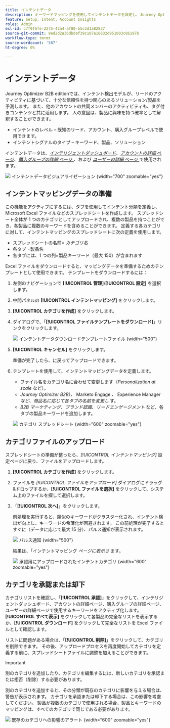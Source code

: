 ```yaml
---
title: インテントデータ
description: キーワードマッピングを使用してインテントデータを設定し、Journey Optimizer B2B editionでアカウントベースのマーケティングに対する顧客の興味と購入シグナルを予測します。
feature: Setup, Intent, Account Insights
roles: Admin
exl-id: c7f9f6fe-2275-42a4-af80-b5c3d1a82837
source-git-commit: 9ed2d2a36dbdaf39c107a18632d951003c86197b
workflow-type: tm+mt
source-wordcount: '587'
ht-degree: 0%

---
```


# インテントデータ

Journey Optimizer B2B editionでは、インテント検出モデルが、リードのアクティビティに基づいて、十分な信頼性を持つ関心のあるソリューション/製品を予測します。 また、他のアカウントの共同メンバーのアクティビティも、タグ付きコンテンツと共に活用します。 人の意図は、製品に興味を持つ確率として解釈することができます。

* インテントのレベル – 既知のリード、アカウント、購入グループレベルで使用できます。
* インテントシグナルのタイプ – キーワード、製品、ソリューション

インテントデータは、[_インテリジェントダッシュボード_](../dashboards/intelligent-dashboard.md)、[_アカウントの詳細_ ページ &#x200B;](../accounts/account-details.md)、[_購入グループの詳細_ ページ &#x200B;](../buying-groups/buying-group-details.md)、および [_ユーザーの詳細_ ページ &#x200B;](../accounts/person-details.md) で使用されます。

![&#x200B; インテントデータビジュアライゼーション &#x200B;](../data/assets/intent-data-visualization.png){width="700" zoomable="yes"}

## インテントマッピングデータの準備

この機能をアクティブにするには、タブを使用してインテント分類を定義し、Microsoft Excel ファイルなどのスプレッドシートを作成します。 スプレッドシート全体が 1 つのカテゴリとしてアップロードされ、複数の製品を持つことができ、各製品に複数のキーワードを含めることができます。 定義する各カテゴリに対して、インテントマッピングのスプレッドシートに次の定義を使用します。

* スプレッドシートの名前= _カテゴリ名_
* 各タブ =製品名
* 各タブには、1 つの列=製品キーワード（最大 150）が含まれます

Excel ファイルをダウンロードすると、マッピングデータを準備するためのテンプレートとして使用できます。 テンプレートをダウンロードするには：

1. 左側のナビゲーションで **[!UICONTROL 管理]**/**[!UICONTROL 設定]** を選択します。

1. 中間パネルの **[!UICONTROL インテントマッピング]** をクリックします。

1. **[!UICONTROL カテゴリを作成]** をクリックします。

1. ダイアログで、「**[!UICONTROL ファイルテンプレートをダウンロード]**」リンクをクリックします。

   ![&#x200B; インテントデータダウンロードテンプレートファイル &#x200B;](./assets/intent-data-upload-files.png){width="500"}

1. **[!UICONTROL キャンセル]** をクリックします。

   準備が完了したら、に戻ってアップロードできます。

1. テンプレートを使用して、インテントマッピングデータを定義します。

   * ファイル名をカテゴリ名に合わせて変更します（_Personalization at scale_ など）。
   * _Journey Optimizer B2B&rbrace;、_ Marketo Engage _、_ Experience Manager _など、商品名に応じて各タブの名前を変更し_ す。
   * _B2B マーケティング_、_ブランド認識_、_リードエンゲージメント_ など、各タブの製品キーワードを追加します。

   ![&#x200B; カテゴリ スプレッドシート &#x200B;](./assets/intent-category-spreadsheet.png){width="600" zoomable="yes"}

## カテゴリファイルのアップロード

スプレッドシートの準備が整ったら、_[!UICONTROL インテントマッピング]_ 設定ページに戻り、ファイルをアップロードします。

1. **[!UICONTROL カテゴリを作成]** をクリックします。

1. ファイルを _[!UICONTROL ファイルをアップロード]_ ダイアログにドラッグ&amp;ドロップするか、**[!UICONTROL ファイルを選択]** をクリックして、システム上のファイルを探して選択します。

1. 「**[!UICONTROL 次へ]**」をクリックします。

   前処理を実行すると、類似のキーワードがクラスター化され、インテント検出が向上し、キーワードの希薄化が回避されます。 この前処理が完了するとすぐに（データに応じて最大 15 分）、パルス通知が表示されます。

   ![&#x200B; パルス通知 &#x200B;](./assets/intent-data-upload-files-pre-process.png){width="500"}

   結果は、「インテントマッピング _ページに表示さ_ ます。

   ![&#x200B; 承認用にアップロードされたインテントカテゴリ &#x200B;](./assets/intent-data-category-approve.png){width="600" zoomable="yes"}

## カテゴリを承認または却下

カテゴリリストを確認し、「**[!UICONTROL 承認]**」をクリックして、インテリジェントダッシュボード、アカウントの詳細ページ、購入グループの詳細ページ、ユーザーの詳細ページで使用するキーワードをアクティブ化します。 **[!UICONTROL すべて表示]** をクリックして各製品の完全なリストを表示するか、**[!UICONTROL ダウンロード]** をクリックして完全なリストを Excel ファイルとして確認します。

リストに問題がある場合は、「**[!UICONTROL 削除]**」をクリックして、カテゴリを削除できます。 その後、アップロードプロセスを再度開始してカテゴリを定義する前に、スプレッドシートファイルに調整を加えることができます。

>[!IMPORTANT]
>
>別のカテゴリを追加したり、カテゴリを編集するには、新しいカテゴリを承認または拒否（削除）する必要があります。

別のカテゴリを追加すると、その分類が既存のカテゴリに影響を与える場合は、警告が表示されます。 カテゴリを承認または却下する場合は、この影響を考慮してください。 製品が複数のカテゴリで使用される場合、製品とキーワードのマッピングは、すべてのカテゴリで同じである必要があります。

![&#x200B; 既存のカテゴリへの影響のアラート &#x200B;](./assets/intent-data-category-overlap.png){width="600" zoomable="yes"}
